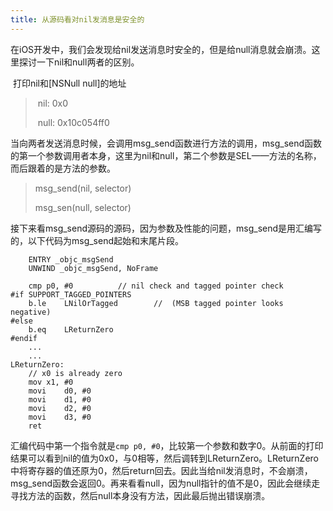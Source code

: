 ```yaml
---
title: 从源码看对nil发消息是安全的
---
```


​	在iOS开发中，我们会发现给nil发送消息时安全的，但是给null消息就会崩溃。这里探讨一下nil和null两者的区别。

​	打印nil和[NSNull null]的地址

> ​	nil: 0x0
>
> ​	null: 0x10c054ff0

​	当向两者发送消息时候，会调用msg_send函数进行方法的调用，msg_send函数的第一个参数调用者本身，这里为nil和null，第二个参数是SEL——方法的名称，而后跟着的是方法的参数。

> msg_send(nil, selector)
>
> msg_sen(null, selector)

​	接下来看msg_send源码的源码，因为参数及性能的问题，msg_send是用汇编写的，以下代码为msg_send起始和末尾片段。

```assembly
	ENTRY _objc_msgSend
	UNWIND _objc_msgSend, NoFrame

	cmp	p0, #0			// nil check and tagged pointer check
#if SUPPORT_TAGGED_POINTERS
	b.le	LNilOrTagged		//  (MSB tagged pointer looks negative)
#else
	b.eq	LReturnZero
#endif
	...
	...
LReturnZero:
	// x0 is already zero
	mov	x1, #0
	movi	d0, #0
	movi	d1, #0
	movi	d2, #0
	movi	d3, #0
	ret
```

​	汇编代码中第一个指令就是`cmp p0, #0`，比较第一个参数和数字0。从前面的打印结果可以看到nil的值为0x0，与0相等，然后调转到LReturnZero。LReturnZero中将寄存器的值还原为0，然后return回去。因此当给nil发消息时，不会崩溃，msg_send函数会返回0。再来看看null，因为null指针的值不是0，因此会继续走寻找方法的函数，然后null本身没有方法，因此最后抛出错误崩溃。

